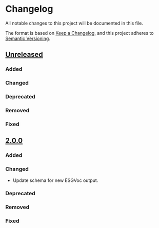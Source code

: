 # Changelog
All notable changes to this project will be documented in this file.

The format is based on [Keep a Changelog](https://keepachangelog.com/en/1.0.0/),
and this project adheres to [Semantic Versioning](https://semver.org/spec/v2.0.0.html).

## [Unreleased]

### Added

### Changed

### Deprecated

### Removed

### Fixed

[Unreleased]: <https://github.com/stac-extensions/template/compare/v1.0.0...HEAD>

## [2.0.0]

### Added

### Changed
- Update schema for new ESGVoc output.

### Deprecated

### Removed

### Fixed

[2.0.0]: <https://github.com/stac-extensions/template/compare/v2.0.0...HEAD>
